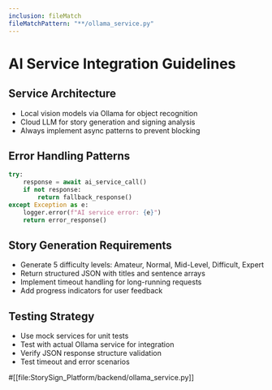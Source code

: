```yaml
---
inclusion: fileMatch
fileMatchPattern: "**/ollama_service.py"
---
```


# AI Service Integration Guidelines

## Service Architecture

- Local vision models via Ollama for object recognition
- Cloud LLM for story generation and signing analysis
- Always implement async patterns to prevent blocking

## Error Handling Patterns

```python
try:
    response = await ai_service_call()
    if not response:
        return fallback_response()
except Exception as e:
    logger.error(f"AI service error: {e}")
    return error_response()
```

## Story Generation Requirements

- Generate 5 difficulty levels: Amateur, Normal, Mid-Level, Difficult, Expert
- Return structured JSON with titles and sentence arrays
- Implement timeout handling for long-running requests
- Add progress indicators for user feedback

## Testing Strategy

- Use mock services for unit tests
- Test with actual Ollama service for integration
- Verify JSON response structure validation
- Test timeout and error scenarios

#[[file:StorySign_Platform/backend/ollama_service.py]]
